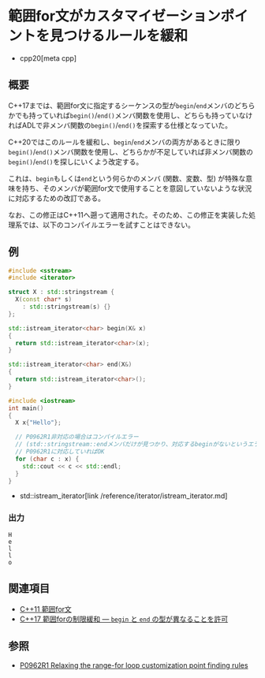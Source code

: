 # 範囲for文がカスタマイゼーションポイントを見つけるルールを緩和
* cpp20[meta cpp]

## 概要
C++17までは、範囲for文に指定するシーケンスの型が`begin`/`end`メンバのどちらかでも持っていれば`begin()`/`end()`メンバ関数を使用し、どちらも持っていなければADLで非メンバ関数の`begin()`/`end()`を探索する仕様となっていた。

C++20ではこのルールを緩和し、`begin`/`end`メンバの両方があるときに限り`begin()`/`end()`メンバ関数を使用し、どちらかが不足していれば非メンバ関数の`begin()`/`end()`を探しにいくよう改定する。

これは、`begin`もしくは`end`という何らかのメンバ (関数、変数、型) が特殊な意味を持ち、そのメンバが範囲for文で使用することを意図していないような状況に対応するための改訂である。

なお、この修正はC++11へ遡って適用された。そのため、この修正を実装した処理系では、以下のコンパイルエラーを試すことはできない。

## 例
```cpp example
#include <sstream>
#include <iterator>

struct X : std::stringstream {
  X(const char* s)
    : std::stringstream(s) {}
};

std::istream_iterator<char> begin(X& x)
{
  return std::istream_iterator<char>(x);
}

std::istream_iterator<char> end(X&)
{
  return std::istream_iterator<char>();
}

#include <iostream>
int main()
{
  X x{"Hello"};

  // P0962R1非対応の場合はコンパイルエラー
  // (std::stringstream::endメンバだけが見つかり、対応するbeginがないというエラーになる)。
  // P0962R1に対応していればOK
  for (char c : x) {
    std::cout << c << std::endl;
  }
}
```
* std::istream_iterator[link /reference/iterator/istream_iterator.md]

### 出力
```
H
e
l
l
o
```


## 関連項目
- [C++11 範囲for文](/lang/cpp11/range_based_for.md)
- [C++17 範囲forの制限緩和 — `begin` と `end` の型が異なることを許可](/lang/cpp17/generalizing_the_range-based_for_loop.md)


## 参照
- [P0962R1 Relaxing the range-for loop customization point finding rules](http://www.open-std.org/jtc1/sc22/wg21/docs/papers/2018/p0962r1.html)

